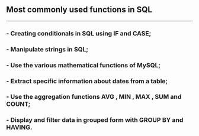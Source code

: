 ## Most commonly used functions in SQL

<hr />

### - Creating conditionals in SQL using IF and CASE;

### - Manipulate strings in SQL;

### - Use the various mathematical functions of MySQL;

### - Extract specific information about dates from a table;

### - Use the aggregation functions AVG , MIN , MAX , SUM and COUNT;

### - Display and filter data in grouped form with GROUP BY and HAVING.
